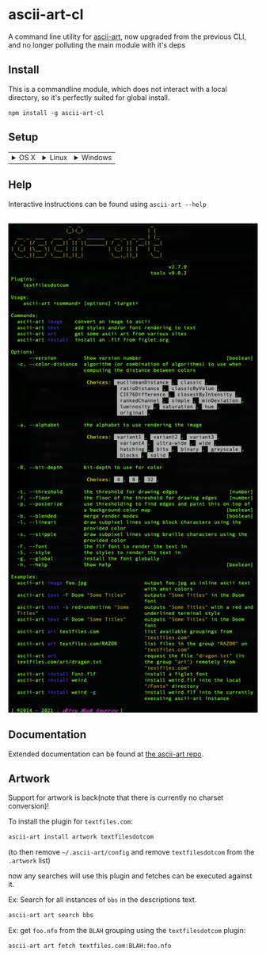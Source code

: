 ascii-art-cl
============

A command line utility for [ascii-art](https://www.npmjs.com/package/ascii-art), now upgraded from the previous CLI, and no longer polluting the main module with it's deps


Install
-------

This is a commandline module, which does not interact with a local directory, so it's perfectly suited for global install.

    npm install -g ascii-art-cl

Setup
-----
<table>
<tr><td valign="top">
<details><summary> OS X </summary>
<p>

Once installed, you can generate a configuration by running (though it will run without one)

```bash
    ascii-art-autoconfig
    ascii-art --help
```

which will (among other things) detect your theme and set an appropriate config.
Edits can be made by hand in `~/.ascii-artrc` or by using `ascii-art-config <key> <value>`

</p>
</details></td><td valign="top">
<details><summary> Linux </summary>
<p>

Once installed, you can generate a configuration by running (though it will run without one)

```bash
    ascii-art-autoconfig
    ascii-art --help
```

which will (among other things) detect your theme and set an appropriate config.
Edits can be made by hand in `~/.ascii-artrc` or by using `ascii-art-config <key> <value>`

</p>
</details></td><td valign="top">
<details><summary> Windows </summary>
<p>

```bash
    #sorry, no autoconfig for now
    ascii-art --help
```
</p>
</details>
</td></tr></table>


Help
----
Interactive instructions can be found using `ascii-art --help`

<img src="https://github.com/khrome/ascii-art-docs/raw/master/Examples/ascii-art-h.png" >

Documentation
-------------
Extended documentation can be found at [the ascii-art repo](https://github.com/khrome/ascii-art).

Artwork
-------
Support for artwork is back(note that there is currently no charset conversion)!

To install the plugin for `textfiles.com`:

```bash
ascii-art install artwork textfilesdotcom
```
(to then remove `~/.ascii-art/config` and remove `textfilesdotcom` from the `.artwork` list)

now any searches will use this plugin and fetches can be executed against it.

Ex: Search for all instances of `bbs` in the descriptions text.

```bash
ascii-art art search bbs
```

Ex: get `foo.nfo` from the `BLAH` grouping using the `textfilesdotcom` plugin:

```bash
ascii-art art fetch textfiles.com:BLAH:foo.nfo
```
